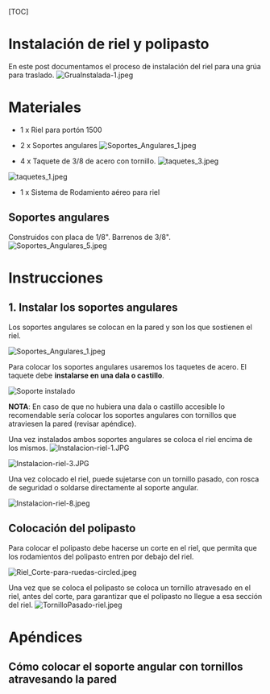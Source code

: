 [TOC] 

# Instalación de riel y polipasto
En este post documentamos el proceso de instalación del riel para una grúa para traslado. 
![GruaInstalada-1.jpeg](imgs/GruaInstalada-1.jpeg)


# Materiales
+ 1 x Riel para portón 1500

+ 2 x Soportes angulares
![Soportes_Angulares_1.jpeg](imgs/Soportes_Angulares_1.jpeg)
+ 4 x Taquete de 3/8 de acero con tornillo.
![taquetes_3.jpeg](imgs/taquetes_3.jpeg)

![taquetes_1.jpeg](imgs/taquetes_1.jpeg)

+ 1 x Sistema de Rodamiento aéreo para riel



## Soportes angulares
Construidos con placa de 1/8". Barrenos de 3/8".
![Soportes_Angulares_5.jpeg](imgs/Soportes_Angulares_5.jpeg)


# Instrucciones

## 1. Instalar los soportes angulares

Los soportes angulares se colocan en la pared y son los que sostienen el riel.

![Soportes_Angulares_1.jpeg](imgs/Soportes_Angulares_1.jpeg)

Para colocar los soportes angulares usaremos los taquetes de acero. El taquete debe **instalarse en una dala o castillo**. 

![Soporte instalado](imgs/soporte-instalado-1.jpeg)


**NOTA**: En caso de que no hubiera una dala o castillo accesible lo recomendable sería colocar los soportes angulares con tornillos que atraviesen la pared (revisar apéndice).

Una vez instalados ambos soportes angulares se coloca el riel encima de los mismos.
![Instalacion-riel-1.JPG](imgs/Instalacion-riel-1.JPG)

![Instalacion-riel-3.JPG](imgs/Instalacion-riel-3.JPG)

Una vez colocado el riel, puede sujetarse con un tornillo pasado, con rosca de seguridad o soldarse directamente al soporte angular.

![Instalacion-riel-8.jpeg](imgs/Instalacion-riel-8.jpeg)

## Colocación del polipasto
Para colocar el polipasto debe hacerse un corte en el riel, que permita que los rodamientos del polipasto entren por debajo del riel.

![Riel_Corte-para-ruedas-circled.jpeg](imgs/Riel_Corte-para-ruedas-circled.jpeg)

Una vez que se coloca el polipasto se coloca un tornillo atravesado en el riel, antes del corte, para garantizar que el polipasto no llegue a esa sección del riel.
![TornilloPasado-riel.jpeg](imgs/TornilloPasado-riel.jpeg)



# Apéndices
## Cómo colocar el soporte angular con tornillos atravesando la pared
